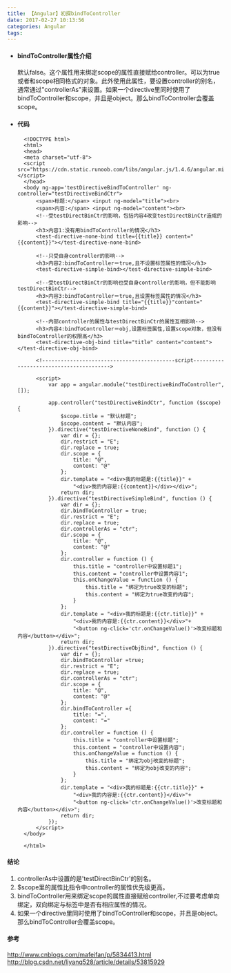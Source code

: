 ```yaml
---
title: 【Angular】初探bindToController
date: 2017-02-27 10:13:56
categories: Angular
tags:
---
```

- #### bindToController属性介绍

	默认false。这个属性用来绑定scope的属性直接赋给controller。可以为true或者和scope相同格式的对象。此外使用此属性，要设置controller的别名，通常通过"controllerAs"来设置。如果一个directive里同时使用了bindToController和scope，并且是object。那么bindToController会覆盖scope。

<!--more-->

- #### 代码

		<!DOCTYPE html>
		<html>
		<head>
		<meta charset="utf-8">
		<script src="https://cdn.static.runoob.com/libs/angular.js/1.4.6/angular.min.js"></script>
		</head>
		<body ng-app='testDirectiveBindToController' ng-controller="testDirectiveBindCtr">  
			<span>标题:</span> <input ng-model="title"><br>  
			<span>内容:</span> <input ng-model="content"><br>  
			<!--受testDirectBinCtr的影响，包括内容4改变testDirectBinCtr造成的影响-->
			<h3>内容1:没有用bindToController的情况</h3>  
			<test-directive-none-bind title={{title}} content="{{content}}"></test-directive-none-bind>  
		
			<!--只受自身controller的影响-->
			<h3>内容2:bindToController＝true,且不设置标签属性的情况</h3>  
			<test-directive-simple-bind></test-directive-simple-bind>  
			
			<!--受testDirectBinCtr的影响也受自身controller的影响，但不能影响testDirectBinCtr-->
			<h3>内容3:bindToController＝true,且设置标签属性的情况</h3>  
			<test-directive-simple-bind title="{{title}}"content="{{content}}"></test-directive-simple-bind>  
			
			<!--内部controller的属性与testDirectBinCtr的属性互相影响-->
			<h3>内容4:bindToController＝obj,设置标签属性,设置scope对象，但没有bindToController的权限高</h3>  
			<test-directive-obj-bind title="title" content="content"></test-directive-obj-bind>  
	
			<!-------------------------------------------script---------------------------------------->
	
			<script>
				var app = angular.module("testDirectiveBindToController", []);  
			
				app.controller("testDirectiveBindCtr", function ($scope) {  
					$scope.title = "默认标题";  
					$scope.content = "默认内容";  
				}).directive("testDirectiveNoneBind", function () {  
					var dir = {};  
					dir.restrict = "E";  
					dir.replace = true;  
					dir.scope = {  
					    title: "@",  
					    content: "@"  
					};  
					dir.template = "<div>我的标题是:{{title}}" +  
					    "<div>我的内容是:{{content}}</div></div>";  
					return dir;  
				}).directive("testDirectiveSimpleBind", function () {  
					var dir = {};  
					dir.bindToController = true;  
					dir.restrict = "E";  
					dir.replace = true;  
					dir.controllerAs = "ctr";  
					dir.scope = {  
					    title: "@",  
					    content: "@"  
					};  
					dir.controller = function () {  
					    this.title = "controller中设置标题1";  
					    this.content = "controller中设置内容1";  
					    this.onChangeValue = function () {  
					        this.title = "绑定为true改变的标题";  
					        this.content = "绑定为true改变的内容";  
					    }  
					};  
					dir.template = "<div>我的标题是:{{ctr.title}}" +  
					    "<div>我的内容是:{{ctr.content}}</div>"+  
					    "<button ng-click='ctr.onChangeValue()'>改变标题和内容</button></div>";  
					return dir;  
				}).directive("testDirectiveObjBind", function () {  
					var dir = {};  
					dir.bindToController =true;  
					dir.restrict = "E";  
					dir.replace = true;  
					dir.controllerAs = "ctr";  
					dir.scope = {  
					    title: "@",  
					    content: "@"  
					};  
					dir.bindToController ={  
				        title: "=",  
				        content: "="  
				    };  
					dir.controller = function () {  
					    this.title = "controller中设置标题";  
					    this.content = "controller中设置内容";  
					    this.onChangeValue = function () {  
					        this.title = "绑定为obj改变的标题";  
					        this.content = "绑定为obj改变的内容";  
					    }  
					};  
					dir.template = "<div>我的标题是:{{ctr.title}}" +  
					    "<div>我的内容是:{{ctr.content}}</div>"+  
					    "<button ng-click='ctr.onChangeValue()'>改变标题和内容</button></div>";  
					return dir;  
				});  
			</script>
		</body>  
		
		</html>

#### 结论
1. controllerAs中设置的是'testDirectBinCtr'的别名。
2. $scope里的属性比指令中controller的属性优先级更高。
3. bindToController用来绑定scope的属性直接赋给controller,不过要考虑单向绑定，双向绑定与标签中是否有相应属性的情况。
4. 如果一个directive里同时使用了bindToController和scope，并且是object。那么bindToController会覆盖scope。

#### 参考
<http://www.cnblogs.com/mafeifan/p/5834413.html>
<http://blog.csdn.net/liyanq528/article/details/53815929>
